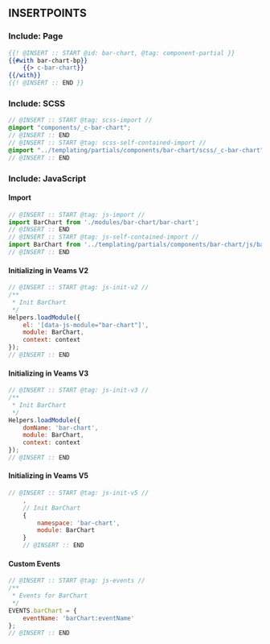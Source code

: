 
## INSERTPOINTS

### Include: Page

``` hbs
{{! @INSERT :: START @id: bar-chart, @tag: component-partial }}
{{#with bar-chart-bp}}
	{{> c-bar-chart}}
{{/with}}
{{! @INSERT :: END }}
```

### Include: SCSS

``` scss
// @INSERT :: START @tag: scss-import //
@import "components/_c-bar-chart";
// @INSERT :: END
// @INSERT :: START @tag: scss-self-contained-import //
@import "../templating/partials/components/bar-chart/scss/_c-bar-chart";
// @INSERT :: END
```

### Include: JavaScript

#### Import
``` js
// @INSERT :: START @tag: js-import //
import BarChart from './modules/bar-chart/bar-chart';
// @INSERT :: END
// @INSERT :: START @tag: js-self-contained-import //
import BarChart from '../templating/partials/components/bar-chart/js/bar-chart';
// @INSERT :: END
```

#### Initializing in Veams V2
``` js
// @INSERT :: START @tag: js-init-v2 //
/**
 * Init BarChart
 */
Helpers.loadModule({
	el: '[data-js-module="bar-chart"]',
	module: BarChart,
	context: context
});
// @INSERT :: END
```

#### Initializing in Veams V3
``` js
// @INSERT :: START @tag: js-init-v3 //
/**
 * Init BarChart
 */
Helpers.loadModule({
	domName: 'bar-chart',
	module: BarChart,
	context: context
});
// @INSERT :: END
```

#### Initializing in Veams V5
``` js
// @INSERT :: START @tag: js-init-v5 //
	,
	// Init BarChart
	{
		namespace: 'bar-chart',
		module: BarChart
	}
	// @INSERT :: END
```

#### Custom Events
``` js
// @INSERT :: START @tag: js-events //
/**
 * Events for BarChart
 */
EVENTS.barChart = {
	eventName: 'barChart:eventName'
};
// @INSERT :: END
```
